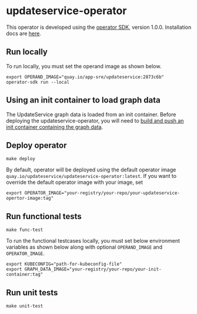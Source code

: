 # updateservice-operator

This operator is developed using the [operator SDK][operator-sdk], version 1.0.0.
Installation docs are [here][operator-sdk-installation].

## Run locally

To run locally, you must set the operand image as shown below.

```
export OPERAND_IMAGE="quay.io/app-sre/updateservice:2873c6b" 
operator-sdk run --local
```

## Using an init container to load graph data

The UpdateService graph data is loaded from an init container. Before deploying 
the updateservice-operator, you will need to [build and push an init container containing the graph data](docs/graph-data-init-container.md).

## Deploy operator

```
make deploy
```

By default, operator will be deployed using the default operator image `quay.io/updateservice/updateservice-operator:latest`. If you want to override the default operator image with your image, set 

```
export OPERATOR_IMAGE="your-registry/your-repo/your-updateservice-opertor-image:tag"
```

## Run functional tests

```
make func-test
```

To run the functional testcases locally, you must set below environment variables as shown below along with optional `OPERAND_IMAGE` and `OPERATOR_IMAGE`.

```
export KUBECONFIG="path-for-kubeconfig-file"
export GRAPH_DATA_IMAGE="your-registry/your-repo/your-init-container:tag"
```

## Run unit tests

```
make unit-test
```

[operator-sdk]: https://sdk.operatorframework.io/docs/
[operator-sdk-installation]: https://v1-0-x.sdk.operatorframework.io/docs/installation/install-operator-sdk/
